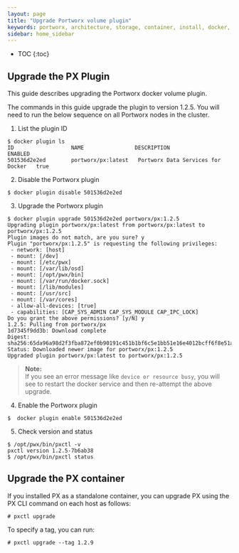 ```yaml
---
layout: page
title: "Upgrade Portworx volume plugin"
keywords: portworx, architecture, storage, container, install, docker, upgrade, plugin
sidebar: home_sidebar
---
```


* TOC
{:toc}

## Upgrade the PX Plugin
This guide describes upgrading the Portworx docker volume plugin.

The commands in this guide upgrade the plugin to version 1.2.5. You will need to run the below sequence on all Portworx nodes in the cluster.

1. List the plugin ID
```
$ docker plugin ls
ID                  NAME                DESCRIPTION                         ENABLED
501536d2e2ed        portworx/px:latest   Portworx Data Services for Docker   true
```
2. Disable the Portworx plugin
```
$ docker plugin disable 501536d2e2ed
```
3. Upgrade the Portworx plugin
```
$ docker plugin upgrade 501536d2e2ed portworx/px:1.2.5
Upgrading plugin portworx/px:latest from portworx/px:latest to portworx/px:1.2.5
Plugin images do not match, are you sure? y
Plugin "portworx/px:1.2.5" is requesting the following privileges:
 - network: [host]
 - mount: [/dev]
 - mount: [/etc/pwx]
 - mount: [/var/lib/osd]
 - mount: [/opt/pwx/bin]
 - mount: [/var/run/docker.sock]
 - mount: [/lib/modules]
 - mount: [/usr/src]
 - mount: [/var/cores]
 - allow-all-devices: [true]
 - capabilities: [CAP_SYS_ADMIN CAP_SYS_MODULE CAP_IPC_LOCK]
Do you grant the above permissions? [y/N] y
1.2.5: Pulling from portworx/px
1d7345f9dd3b: Download complete 
Digest: sha256:65da96a98d2f3fba872ef0b90191c451b1bf6c5e1bb51e16e4012bcff6f8e51a
Status: Downloaded newer image for portworx/px:1.2.5
Upgraded plugin portworx/px:latest to portworx/px:1.2.5
```
>**Note:**<br/> If you see an error message like `device or resource busy`, you will see to restart the docker service and then re-attempt the above upgrade.

4. Enable the Portworx plugin
```
$  docker plugin enable 501536d2e2ed
```
5. Check version and status
```
$ /opt/pwx/bin/pxctl -v
pxctl version 1.2.5-7b6ab38
$ /opt/pwx/bin/pxctl status
```

## Upgrade the PX container
If you installed PX as a standalone container, you can upgrade PX using the PX CLI command on each host as follows:

```
# pxctl upgrade
```

To specify a tag, you can run:

```
# pxctl upgrade --tag 1.2.9
```

